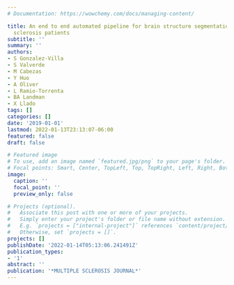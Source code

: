 ```yaml
---
# Documentation: https://wowchemy.com/docs/managing-content/

title: An end to end automated pipeline for brain structure segmentation in multiple
  sclerosis patients
subtitle: ''
summary: ''
authors:
- S Gonzalez-Villa
- S Valverde
- M Cabezas
- Y Huo
- A Oliver
- L Ramio-Torrenta
- BA Landman
- X Llado
tags: []
categories: []
date: '2019-01-01'
lastmod: 2022-01-13T23:13:07-06:00
featured: false
draft: false

# Featured image
# To use, add an image named `featured.jpg/png` to your page's folder.
# Focal points: Smart, Center, TopLeft, Top, TopRight, Left, Right, BottomLeft, Bottom, BottomRight.
image:
  caption: ''
  focal_point: ''
  preview_only: false

# Projects (optional).
#   Associate this post with one or more of your projects.
#   Simply enter your project's folder or file name without extension.
#   E.g. `projects = ["internal-project"]` references `content/project/deep-learning/index.md`.
#   Otherwise, set `projects = []`.
projects: []
publishDate: '2022-01-14T05:13:06.241491Z'
publication_types:
- '1'
abstract: ''
publication: '*MULTIPLE SCLEROSIS JOURNAL*'
---
```

